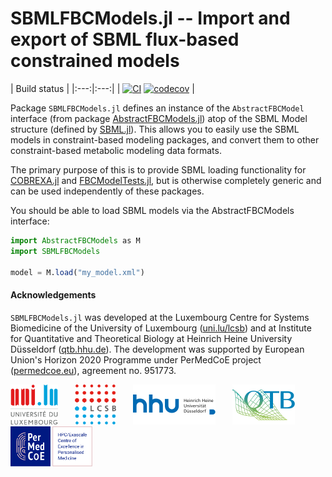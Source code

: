 
# SBMLFBCModels.jl -- Import and export of SBML flux-based constrained models

| Build status |
|:---:|:---:|
| [![CI](https://github.com/COBREXA/SBMLFBCModels.jl/actions/workflows/ci.yml/badge.svg?branch=master)](https://github.com/COBREXA/SBMLFBCModels.jl/actions/workflows/ci.yml) [![codecov](https://codecov.io/gh/COBREXA/SBMLFBCModels.jl/branch/master/graph/badge.svg?token=A2ui7exGIH)](https://codecov.io/gh/COBREXA/SBMLFBCModels.jl) |

Package `SBMLFBCModels.jl` defines an instance of the `AbstractFBCModel`
interface (from package
[AbstractFBCModels.jl](https://github.com/COBREXA/AbstractFBCModels.jl)) atop
of the SBML Model structure (defined by [SBML.jl]()). This allows you to easily
use the SBML models in constraint-based modeling packages, and convert them to
other constraint-based metabolic modeling data formats.

The primary purpose of this is to provide SBML loading functionality for
[COBREXA.jl](https://github.com/LCSB-BioCore/COBREXA.jl) and
[FBCModelTests.jl](https://github.com/LCSB-BioCore/FBCModelTests.jl), but is
otherwise completely generic and can be used independently of these packages.

You should be able to load SBML models via the AbstractFBCModels interface:

```julia
import AbstractFBCModels as M
import SBMLFBCModels

model = M.load("my_model.xml")
```

#### Acknowledgements

`SBMLFBCModels.jl` was developed at the Luxembourg Centre for Systems
Biomedicine of the University of Luxembourg
([uni.lu/lcsb](https://www.uni.lu/lcsb))
and at Institute for Quantitative and Theoretical Biology at Heinrich Heine
University Düsseldorf ([qtb.hhu.de](https://www.qtb.hhu.de/en/)).
The development was supported by European Union's Horizon 2020 Programme under
PerMedCoE project ([permedcoe.eu](https://www.permedcoe.eu/)),
agreement no. 951773.

<img src="docs/src/assets/unilu.svg" alt="Uni.lu logo" height="64px">   <img src="docs/src/assets/lcsb.svg" alt="LCSB logo" height="64px">   <img src="docs/src/assets/hhu.svg" alt="HHU logo" height="64px" style="height:64px; width:auto">   <img src="docs/src/assets/qtb.svg" alt="QTB logo" height="64px" style="height:64px; width:auto">   <img src="docs/src/assets/permedcoe.svg" alt="PerMedCoE logo" height="64px">
